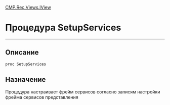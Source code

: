 ﻿---
Link: CMP.Rec.Views.IView.@SetupServices
---

<!---  Навигация
[Имя проекта](#) :
-->
[CMP.Rec.Views.IView](Default)

# Процедура SetupServices
---

## Описание

    proc SetupServices

<!--
## Аргументы{#Args}

### Аргумент1

Описание аргумента 1
-->

## Назначение

Процедура настраивает фрейм сервисов согласно записям настройки фрейма сервисов представления

<!--
## Пример

    SetupServices...
-->

